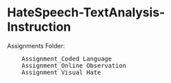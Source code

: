 # HateSpeech-TextAnalysis-Instruction

<p>Assignments Folder:</p>
<pre>    Assignment_Coded Language
    Assignment_Online Observation
    Assignment_Visual Hate</pre>

